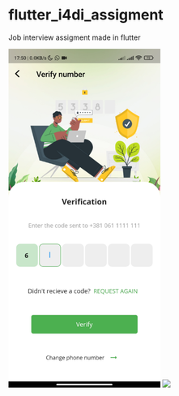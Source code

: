 # flutter_i4di_assigment
Job interview assigment made in flutter

<img src="/Verify.jpg" width="300">
<img src="/LearnScreen.gif" width="300">
